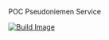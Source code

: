 POC Pseudoniemen Service

[![Build Image](https://github.com/bhuism/pseudoniemenservice/actions/workflows/maven-publish.yml/badge.svg)](https://github.com/bhuism/pseudoniemenservice/actions/workflows/maven-publish.yml)
